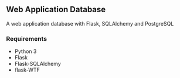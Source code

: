 ## Web Application Database 

A web application database with Flask, SQLAlchemy and PostgreSQL


### Requirements

- Python 3
- Flask
- Flask-SQLAlchemy
- flask-WTF
